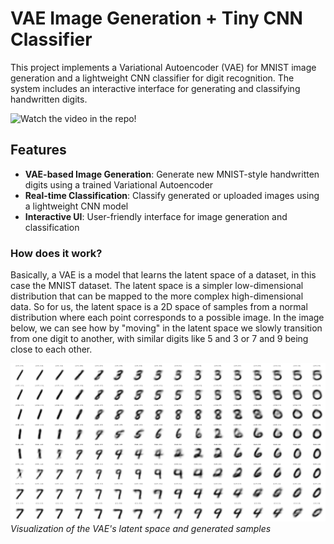 # VAE Image Generation + Tiny CNN Classifier

This project implements a Variational Autoencoder (VAE) for MNIST image generation and a lightweight CNN classifier for digit recognition. The system includes an interactive interface for generating and classifying handwritten digits.

![ Watch the video in the repo!](https://github.com/user-attachments/assets/5d13df5e-dede-4478-a123-1fca7adc72ba)

## Features

- **VAE-based Image Generation**: Generate new MNIST-style handwritten digits using a trained Variational Autoencoder
- **Real-time Classification**: Classify generated or uploaded images using a lightweight CNN model
- **Interactive UI**: User-friendly interface for image generation and classification

### How does it work?

Basically, a VAE is a model that learns the latent space of a dataset, in this case the MNIST dataset.
The latent space is a simpler low-dimensional distribution that can be mapped to the more complex high-dimensional data.
So for us, the latent space is a 2D space of samples from a normal distribution where each point corresponds to a possible image.
In the image below, we can see how by "moving" in the latent space we slowly transition from one digit to another, with similar digits like 5 and 3 or 7 and 9 being close to each other.

![VAE Latent Space and Generation](VAE.png)
*Visualization of the VAE's latent space and generated samples*

